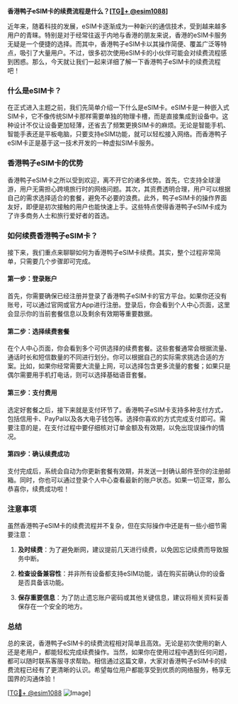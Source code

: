 **香港鸭子eSIM卡的续费流程是什么？[[TG💪+ @esim1088](https://t.me/s/esim1088)]**

近年来，随着科技的发展，eSIM卡逐渐成为一种新兴的通信技术，受到越来越多用户的青睐。特别是对于经常往返于内地与香港的朋友来说，香港的eSIM卡服务无疑是一个便捷的选择。而其中，香港鸭子eSIM卡以其操作简便、覆盖广泛等特点，吸引了大量用户。不过，很多初次使用eSIM卡的小伙伴可能会对续费流程感到困惑。那么，今天就让我们一起来详细了解一下香港鸭子eSIM卡的续费流程吧！

### 什么是eSIM卡？

在正式进入主题之前，我们先简单介绍一下什么是eSIM卡。eSIM卡是一种嵌入式SIM卡，它不像传统SIM卡那样需要单独的物理卡槽，而是直接集成到设备中。这种设计不仅让设备更加轻薄，还省去了频繁更换SIM卡的麻烦。无论是智能手机、智能手表还是平板电脑，只要支持eSIM功能，就可以轻松接入网络。而香港鸭子eSIM卡正是基于这一技术开发的一种虚拟SIM卡服务。

### 香港鸭子eSIM卡的优势

香港鸭子eSIM卡之所以受到欢迎，离不开它的诸多优势。首先，它支持全球漫游，用户无需担心跨境旅行时的网络问题。其次，其资费透明合理，用户可以根据自己的需求选择适合的套餐，避免不必要的浪费。此外，鸭子eSIM卡的操作界面友好，即便是初次接触的用户也能快速上手。这些特点使得香港鸭子eSIM卡成为了许多商务人士和旅行爱好者的首选。

### 如何续费香港鸭子eSIM卡？

接下来，我们重点来聊聊如何为香港鸭子eSIM卡续费。其实，整个过程非常简单，只需要几个步骤即可完成。

#### 第一步：登录账户

首先，你需要确保已经注册并登录了香港鸭子eSIM卡的官方平台。如果你还没有账号，可以通过官网或官方App进行注册。登录后，你会看到个人中心页面，这里会显示你的当前套餐信息以及剩余有效期等重要数据。

#### 第二步：选择续费套餐

在个人中心页面，你会看到多个可供选择的续费套餐。这些套餐通常会根据流量、通话时长和短信数量的不同进行划分。你可以根据自己的实际需求挑选合适的方案。比如，如果你经常需要大流量上网，可以选择包含更多流量的套餐；如果只是偶尔需要用手机打电话，则可以选择基础语音套餐。

#### 第三步：支付费用

选定好套餐之后，接下来就是支付环节了。香港鸭子eSIM卡支持多种支付方式，包括信用卡、PayPal以及各大电子钱包等。选择你喜欢的方式完成支付即可。需要注意的是，在支付过程中要仔细核对订单金额及有效期，以免出现误操作的情况。

#### 第四步：确认续费成功

支付完成后，系统会自动为你更新套餐有效期，并发送一封确认邮件至你的注册邮箱。同时，你也可以通过登录个人中心查看最新的账户状态。如果一切正常，那么恭喜你，续费成功啦！

### 注意事项

虽然香港鸭子eSIM卡的续费流程并不复杂，但在实际操作中还是有一些小细节需要注意：

1. **及时续费**：为了避免断网，建议提前几天进行续费，以免因忘记续费而导致服务中断。
   
2. **检查设备兼容性**：并非所有设备都支持eSIM功能，请在购买前确认你的设备是否具备该功能。

3. **保存重要信息**：为了防止遗忘账户密码或其他关键信息，建议将相关资料妥善保存在一个安全的地方。

### 总结

总的来说，香港鸭子eSIM卡的续费流程相对简单且高效。无论是初次使用的新人还是老用户，都能轻松完成续费操作。当然，如果你在使用过程中遇到任何问题，都可以随时联系客服寻求帮助。相信通过这篇文章，大家对香港鸭子eSIM卡的续费流程已经有了更清晰的认识。希望每位用户都能享受到优质的网络服务，畅享无国界的沟通体验！

[[TG💪+ @esim1088](https://t.me/s/esim1088) ![Image](https://i.postimg.cc/4NQfJmqS/Snipaste-2025-05-13-00-14-12.png)]